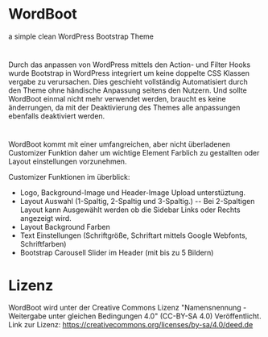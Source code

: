 # WordBoot
a simple clean WordPress Bootstrap Theme
#
Durch das anpassen von WordPress mittels den Action- und Filter Hooks wurde Bootstrap in WordPress integriert um keine doppelte CSS Klassen vergabe zu verursachen. Dies geschieht vollständig Automatisiert durch den Theme ohne händische Anpassung seitens den Nutzern.
Und sollte WordBoot einmal nicht mehr verwendet werden, braucht es keine änderrungen, da mit der Deaktivierung des Themes alle anpassungen ebenfalls deaktiviert werden.
#
WordBoot kommt mit einer umfangreichen, aber nicht überladenen Customizer Funktion daher um wichtige Element Farblich zu gestallten oder Layout einstellungen vorzunehmen. 

Customizer Funktionen im überblick:
- Logo, Background-Image und Header-Image Upload unterstüztung.
- Layout Auswahl (1-Spaltig, 2-Spaltig und 3-Spaltig.)
-- Bei 2-Spaltigen Layout kann Ausgewählt werden ob die Sidebar Links oder Rechts angezeigt wird.
- Layout Background Farben
- Text Einstellungen (Schriftgröße, Schriftart mittels Google Webfonts, Schriftfarben)
- Bootstrap Carousell Slider im Header (mit bis zu 5 Bildern)
#

# Lizenz
WordBoot wird unter der Creative Commons Lizenz "Namensnennung - Weitergabe unter gleichen Bedingungen 4.0" (CC-BY-SA 4.0) Veröffentlicht.
Link zur Lizenz: https://creativecommons.org/licenses/by-sa/4.0/deed.de